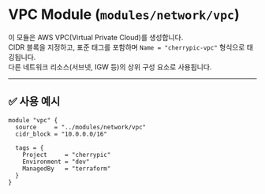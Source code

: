 #  VPC Module (`modules/network/vpc`)

이 모듈은 AWS VPC(Virtual Private Cloud)를 생성합니다.  
CIDR 블록을 지정하고, 표준 태그를 포함하며 `Name = "cherrypic-vpc"` 형식으로 태깅됩니다.  
다른 네트워크 리소스(서브넷, IGW 등)의 상위 구성 요소로 사용됩니다.

---

## ✅ 사용 예시

```hcl
module "vpc" {
  source     = "../modules/network/vpc"
  cidr_block = "10.0.0.0/16"

  tags = {
    Project     = "cherrypic"
    Environment = "dev"
    ManagedBy   = "terraform"
  }
}
